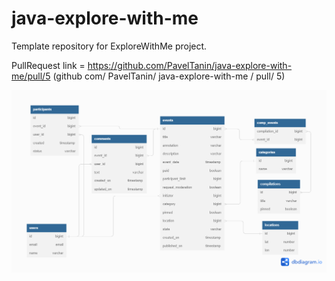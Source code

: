 # java-explore-with-me
Template repository for ExploreWithMe project.

PullRequest link = https://github.com/PavelTanin/java-explore-with-me/pull/5 (github com/ PavelTanin/ java-explore-with-me / pull/ 5)

![](EWM_DB_DIAGRAM.png)
